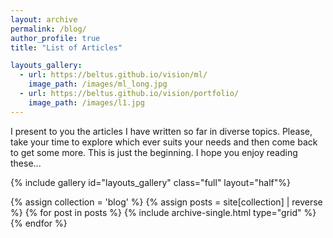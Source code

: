 ```yaml
---
layout: archive
permalink: /blog/
author_profile: true
title: "List of Articles"

layouts_gallery:
  - url: https://beltus.github.io/vision/ml/
    image_path: /images/ml_long.jpg
  - url: https://beltus.github.io/vision/portfolio/
    image_path: /images/l1.jpg
---
```


I present to you the articles I have written so far in diverse topics. Please, take your time to explore which ever suits your needs and then come back to get some more. This is just the beginning. I hope you enjoy reading these...

{% include gallery id="layouts_gallery" class="full" layout="half"%}

<div class="grid__wrapper">
  {% assign collection = 'blog' %}
  {% assign posts = site[collection] | reverse %}
  {% for post in posts %}
    {% include archive-single.html type="grid" %}
  {% endfor %}
</div>
